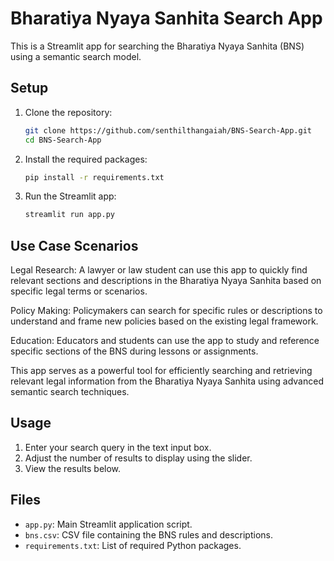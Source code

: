 # Bharatiya Nyaya Sanhita Search App

This is a Streamlit app for searching the Bharatiya Nyaya Sanhita (BNS) using a semantic search model.

## Setup

1. Clone the repository:
    ```bash
    git clone https://github.com/senthilthangaiah/BNS-Search-App.git
    cd BNS-Search-App
    ```

2. Install the required packages:
    ```bash
    pip install -r requirements.txt
    ```

3. Run the Streamlit app:
    ```bash
    streamlit run app.py
    ```
## Use Case Scenarios

Legal Research: A lawyer or law student can use this app to quickly find relevant sections and descriptions in the Bharatiya Nyaya Sanhita based on specific legal terms or scenarios.

Policy Making: Policymakers can search for specific rules or descriptions to understand and frame new policies based on the existing legal framework.

Education: Educators and students can use the app to study and reference specific sections of the BNS during lessons or assignments.

This app serves as a powerful tool for efficiently searching and retrieving relevant legal information from the Bharatiya Nyaya Sanhita using advanced semantic search techniques.
## Usage

1. Enter your search query in the text input box.
2. Adjust the number of results to display using the slider.
3. View the results below.

## Files

- `app.py`: Main Streamlit application script.
- `bns.csv`: CSV file containing the BNS rules and descriptions.
- `requirements.txt`: List of required Python packages.
